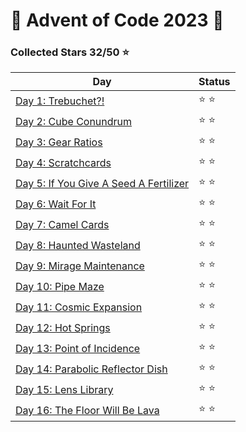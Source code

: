 # 🎄 Advent of Code 2023 🎄

### Collected Stars 32/50 ⭐

| Day                                             | Status |
|-------------------------------------------------|--------|
| [Day 1: Trebuchet?!](day_1)                     | ⭐ ⭐    |
| [Day 2: Cube Conundrum](day_2)                  | ⭐ ⭐    |
| [Day 3: Gear Ratios](day_3)                     | ⭐ ⭐    |
| [Day 4: Scratchcards](day_4)                    | ⭐ ⭐    |
| [Day 5: If You Give A Seed A Fertilizer](day_5) | ⭐ ⭐    |
| [Day 6: Wait For It](day_6)                     | ⭐ ⭐    |
| [Day 7: Camel Cards](day_7)                     | ⭐ ⭐    |
| [Day 8: Haunted Wasteland](day_8)               | ⭐ ⭐    |
| [Day 9: Mirage Maintenance](day_9)              | ⭐ ⭐    |
| [Day 10: Pipe Maze](day_10)                     | ⭐ ⭐    |
| [Day 11: Cosmic Expansion](day_11)              | ⭐ ⭐    |
| [Day 12: Hot Springs](day_12)                   | ⭐ ⭐    |
| [Day 13: Point of Incidence](day_13)            | ⭐ ⭐    |
| [Day 14: Parabolic Reflector Dish](day_14)      | ⭐ ⭐    |
| [Day 15: Lens Library](day_15)                  | ⭐ ⭐    |
| [Day 16: The Floor Will Be Lava](day_16)        | ⭐ ⭐    |
